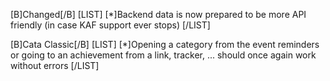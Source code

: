 [B]Changed[/B]
[LIST]
[*]Backend data is now prepared to be more API friendly (in case KAF support ever stops)
[/LIST]

[B]Cata Classic[/B]
[LIST]
[*]Opening a category from the event reminders or going to an achievement from a link, tracker, ... should once again work without errors
[/LIST]